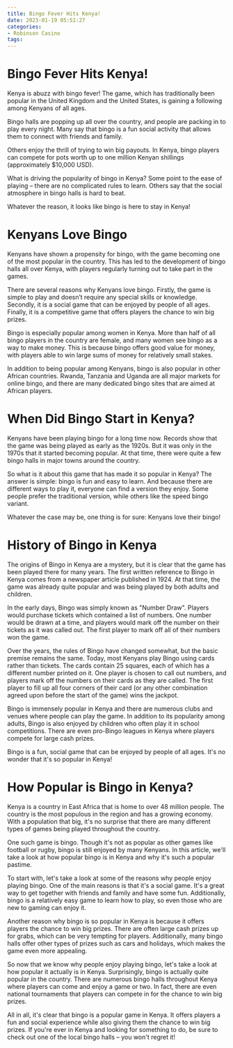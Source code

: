 ```yaml
---
title: Bingo Fever Hits Kenya!
date: 2023-01-19 05:51:27
categories:
- Robinson Casino
tags:
---
```



#  Bingo Fever Hits Kenya!

Kenya is abuzz with bingo fever! The game, which has traditionally been popular in the United Kingdom and the United States, is gaining a following among Kenyans of all ages.

Bingo halls are popping up all over the country, and people are packing in to play every night. Many say that bingo is a fun social activity that allows them to connect with friends and family.

Others enjoy the thrill of trying to win big payouts. In Kenya, bingo players can compete for pots worth up to one million Kenyan shillings (approximately $10,000 USD).

What is driving the popularity of bingo in Kenya? Some point to the ease of playing – there are no complicated rules to learn. Others say that the social atmosphere in bingo halls is hard to beat.

Whatever the reason, it looks like bingo is here to stay in Kenya!

#  Kenyans Love Bingo

Kenyans have shown a propensity for bingo, with the game becoming one of the most popular in the country. This has led to the development of bingo halls all over Kenya, with players regularly turning out to take part in the games.

There are several reasons why Kenyans love bingo. Firstly, the game is simple to play and doesn’t require any special skills or knowledge. Secondly, it is a social game that can be enjoyed by people of all ages. Finally, it is a competitive game that offers players the chance to win big prizes.

Bingo is especially popular among women in Kenya. More than half of all bingo players in the country are female, and many women see bingo as a way to make money. This is because bingo offers good value for money, with players able to win large sums of money for relatively small stakes.

In addition to being popular among Kenyans, bingo is also popular in other African countries. Rwanda, Tanzania and Uganda are all major markets for online bingo, and there are many dedicated bingo sites that are aimed at African players.

#  When Did Bingo Start in Kenya?

Kenyans have been playing bingo for a long time now. Records show that the game was being played as early as the 1920s. But it was only in the 1970s that it started becoming popular. At that time, there were quite a few bingo halls in major towns around the country.

So what is it about this game that has made it so popular in Kenya? The answer is simple: bingo is fun and easy to learn. And because there are different ways to play it, everyone can find a version they enjoy. Some people prefer the traditional version, while others like the speed bingo variant.

Whatever the case may be, one thing is for sure: Kenyans love their bingo!

#  History of Bingo in Kenya

The origins of Bingo in Kenya are a mystery, but it is clear that the game has been played there for many years. The first written reference to Bingo in Kenya comes from a newspaper article published in 1924. At that time, the game was already quite popular and was being played by both adults and children.

In the early days, Bingo was simply known as "Number Draw". Players would purchase tickets which contained a list of numbers. One number would be drawn at a time, and players would mark off the number on their tickets as it was called out. The first player to mark off all of their numbers won the game.

Over the years, the rules of Bingo have changed somewhat, but the basic premise remains the same. Today, most Kenyans play Bingo using cards rather than tickets. The cards contain 25 squares, each of which has a different number printed on it. One player is chosen to call out numbers, and players mark off the numbers on their cards as they are called. The first player to fill up all four corners of their card (or any other combination agreed upon before the start of the game) wins the jackpot.

Bingo is immensely popular in Kenya and there are numerous clubs and venues where people can play the game. In addition to its popularity among adults, Bingo is also enjoyed by children who often play it in school competitions. There are even pro-Bingo leagues in Kenya where players compete for large cash prizes.

Bingo is a fun, social game that can be enjoyed by people of all ages. It's no wonder that it's so popular in Kenya!

#  How Popular is Bingo in Kenya?

Kenya is a country in East Africa that is home to over 48 million people. The country is the most populous in the region and has a growing economy. With a population that big, it's no surprise that there are many different types of games being played throughout the country.

One such game is bingo. Though it's not as popular as other games like football or rugby, bingo is still enjoyed by many Kenyans. In this article, we'll take a look at how popular bingo is in Kenya and why it's such a popular pastime.

To start with, let's take a look at some of the reasons why people enjoy playing bingo. One of the main reasons is that it's a social game. It's a great way to get together with friends and family and have some fun. Additionally, bingo is a relatively easy game to learn how to play, so even those who are new to gaming can enjoy it.

Another reason why bingo is so popular in Kenya is because it offers players the chance to win big prizes. There are often large cash prizes up for grabs, which can be very tempting for players. Additionally, many bingo halls offer other types of prizes such as cars and holidays, which makes the game even more appealing.

So now that we know why people enjoy playing bingo, let's take a look at how popular it actually is in Kenya. Surprisingly, bingo is actually quite popular in the country. There are numerous bingo halls throughout Kenya where players can come and enjoy a game or two. In fact, there are even national tournaments that players can compete in for the chance to win big prizes.

All in all, it's clear that bingo is a popular game in Kenya. It offers players a fun and social experience while also giving them the chance to win big prizes. If you're ever in Kenya and looking for something to do, be sure to check out one of the local bingo halls – you won't regret it!